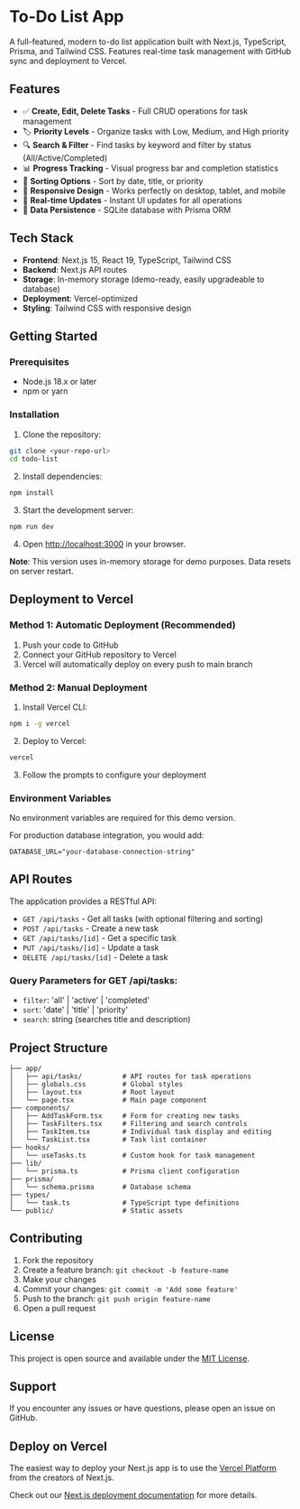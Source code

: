 # To-Do List App

A full-featured, modern to-do list application built with Next.js, TypeScript, Prisma, and Tailwind CSS. Features real-time task management with GitHub sync and deployment to Vercel.

## Features

- ✅ **Create, Edit, Delete Tasks** - Full CRUD operations for task management
- 🏷️ **Priority Levels** - Organize tasks with Low, Medium, and High priority
- 🔍 **Search & Filter** - Find tasks by keyword and filter by status (All/Active/Completed)
- 📊 **Progress Tracking** - Visual progress bar and completion statistics
- 🎯 **Sorting Options** - Sort by date, title, or priority
- 📱 **Responsive Design** - Works perfectly on desktop, tablet, and mobile
- 🚀 **Real-time Updates** - Instant UI updates for all operations
- 💾 **Data Persistence** - SQLite database with Prisma ORM

## Tech Stack

- **Frontend**: Next.js 15, React 19, TypeScript, Tailwind CSS
- **Backend**: Next.js API routes
- **Storage**: In-memory storage (demo-ready, easily upgradeable to database)
- **Deployment**: Vercel-optimized
- **Styling**: Tailwind CSS with responsive design

## Getting Started

### Prerequisites

- Node.js 18.x or later
- npm or yarn

### Installation

1. Clone the repository:
```bash
git clone <your-repo-url>
cd todo-list
```

2. Install dependencies:
```bash
npm install
```

3. Start the development server:
```bash
npm run dev
```

4. Open [http://localhost:3000](http://localhost:3000) in your browser.

**Note**: This version uses in-memory storage for demo purposes. Data resets on server restart.

## Deployment to Vercel

### Method 1: Automatic Deployment (Recommended)

1. Push your code to GitHub
2. Connect your GitHub repository to Vercel
3. Vercel will automatically deploy on every push to main branch

### Method 2: Manual Deployment

1. Install Vercel CLI:
```bash
npm i -g vercel
```

2. Deploy to Vercel:
```bash
vercel
```

3. Follow the prompts to configure your deployment

### Environment Variables

No environment variables are required for this demo version.

For production database integration, you would add:
```
DATABASE_URL="your-database-connection-string"
```

## API Routes

The application provides a RESTful API:

- `GET /api/tasks` - Get all tasks (with optional filtering and sorting)
- `POST /api/tasks` - Create a new task
- `GET /api/tasks/[id]` - Get a specific task
- `PUT /api/tasks/[id]` - Update a task
- `DELETE /api/tasks/[id]` - Delete a task

### Query Parameters for GET /api/tasks:

- `filter`: 'all' | 'active' | 'completed'
- `sort`: 'date' | 'title' | 'priority'
- `search`: string (searches title and description)

## Project Structure

```
├── app/
│   ├── api/tasks/          # API routes for task operations
│   ├── globals.css         # Global styles
│   ├── layout.tsx          # Root layout
│   └── page.tsx            # Main page component
├── components/
│   ├── AddTaskForm.tsx     # Form for creating new tasks
│   ├── TaskFilters.tsx     # Filtering and search controls
│   ├── TaskItem.tsx        # Individual task display and editing
│   └── TaskList.tsx        # Task list container
├── hooks/
│   └── useTasks.ts         # Custom hook for task management
├── lib/
│   └── prisma.ts           # Prisma client configuration
├── prisma/
│   └── schema.prisma       # Database schema
├── types/
│   └── task.ts             # TypeScript type definitions
└── public/                 # Static assets
```

## Contributing

1. Fork the repository
2. Create a feature branch: `git checkout -b feature-name`
3. Make your changes
4. Commit your changes: `git commit -m 'Add some feature'`
5. Push to the branch: `git push origin feature-name`
6. Open a pull request

## License

This project is open source and available under the [MIT License](LICENSE).

## Support

If you encounter any issues or have questions, please open an issue on GitHub.

## Deploy on Vercel

The easiest way to deploy your Next.js app is to use the [Vercel Platform](https://vercel.com/new?utm_medium=default-template&filter=next.js&utm_source=create-next-app&utm_campaign=create-next-app-readme) from the creators of Next.js.

Check out our [Next.js deployment documentation](https://nextjs.org/docs/app/building-your-application/deploying) for more details.
